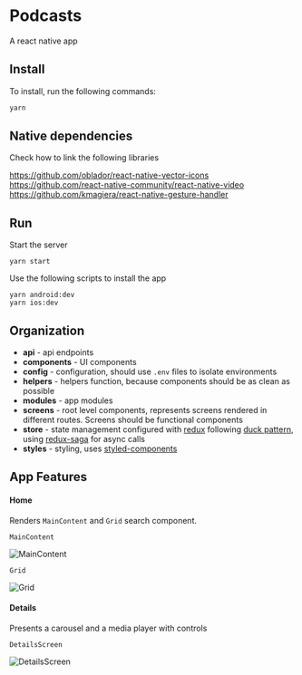 # Podcasts

A react native app

## Install

To install, run the following commands:
```bash
yarn
```

## Native dependencies

Check how to link the following libraries

https://github.com/oblador/react-native-vector-icons
https://github.com/react-native-community/react-native-video
https://github.com/kmagiera/react-native-gesture-handler

## Run

Start the server
```
yarn start
```

Use the following scripts to install the app
```
yarn android:dev
yarn ios:dev
```

## Organization

* **api** - api endpoints
* **components** - UI components
* **config** - configuration, should use `.env` files to isolate environments
* **helpers** - helpers function, because components should be as clean as possible
* **modules** - app modules
* **screens** - root level components, represents screens rendered in different routes. Screens should be functional components
* **store** - state management configured with [redux](https://github.com/reduxjs/redux) following [duck pattern](https://medium.freecodecamp.org/scaling-your-redux-app-with-ducks-6115955638be), using [redux-saga](https://github.com/redux-saga/redux-saga) for async calls
* **styles** - styling, uses [styled-components](https://github.com/styled-components/styled-components)

## App Features

#### Home

Renders `MainContent` and `Grid` search component.

```
MainContent
```
![MainContent](https://user-images.githubusercontent.com/20259146/51724474-4a688080-203c-11e9-965b-8d464f7dd40f.png)

```
Grid
```
![Grid](https://user-images.githubusercontent.com/20259146/51724495-5f451400-203c-11e9-8da2-e1fa1271ba3c.png)

#### Details
Presents a carousel and a media player with controls

```
DetailsScreen
```
![DetailsScreen](https://user-images.githubusercontent.com/20259146/51724505-6c620300-203c-11e9-9092-f1da5d98436d.png)

